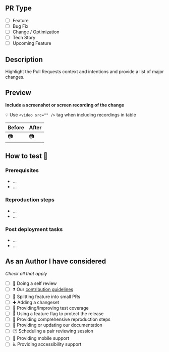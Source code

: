 ## PR Type

- [ ] Feature
- [ ] Bug Fix
- [ ] Change / Optimization
- [ ] Tech Story
- [ ] Upcoming Feature

## Description
Highlight the Pull Requests context and intentions and provide a list of major changes.

## Preview
**Include a screenshot or screen recording of the change**

:bulb: Use `<video src="" />` tag when including recordings in table

| Before  | After   |
| ------- | ------- |
| 📷 | 📷 |

## How to test 🧪

### Prerequisites
- ...
- ...

### Reproduction steps
- ...
- ...

### Post deployment tasks
- ...
- ...
## As an Author I have considered
*Check all that apply*
- [ ] :eyes: Doing a self review
- [ ] :question: Our [contribution guidelines](https://github.com/linode/manager/blob/develop/docs/CONTRIBUTING.md)
- [ ] :pinching_hand: Splitting feature into small PRs
- [ ] :heavy_plus_sign: Adding a changeset
- [ ] :test_tube: Providing/Improving test coverage
- [ ] :flags: Using a feature flag to protect the release
- [ ] :footprints: Providing comprehensive reproduction steps
- [ ] :page_facing_up: Providing or updating our documentation
- [ ] :clock1: Scheduling a pair reviewing session
- [ ] :calling: Providing mobile support
- [ ] :wheelchair: Providing accessibility support
